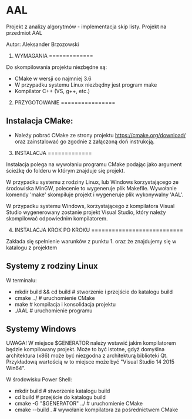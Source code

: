 # AAL
Projekt z analizy algorytmów - implementacja skip listy.
Projekt na przedmiot AAL

Autor: Aleksander Brzozowski

1. WYMAGANIA
=============

Do skompilowania projektu niezbędne są:

- CMake w wersji co najmniej 3.6
- W przypadku systemu Linux niezbędny jest program make
- Kompilator C++ (VS, g++, etc.)

2. PRZYGOTOWANIE
================

Instalacja CMake:
--------------------

- Należy pobrać CMake ze strony projektu https://cmake.org/download/
oraz zainstalować go zgodnie z załączoną doń instrukcją.

3. INSTALACJA
=============

Instalacja polega na wywołaniu programu CMake podając jako
argument ścieżkę do folderu w którym znajduje się projekt.

W przypadku systemu z rodziny Linux, lub Windows korzystającego ze środowiska 
MinGW, polecenie to wygeneruje plik Makefile. Wywołanie komendy 'make' 
skompiluje projekt i wygeneruje plik wykonywalny 'AAL'.

W przypadku systemu Windows, korzystającego z kompilatora Visual Studio
wygenerowany zostanie projekt Visual Studio, który należy skompilować
odpowiednim kompilatorem.

4. INSTALACJA KROK PO KROKU
===========================


Zakłada się spełnienie warunków z punktu 1.
oraz że znajdujemy się w katalogu z projektem


Systemy z rodziny Linux
-----------------------

W terminalu:
* mkdir build && cd build  # stworzenie i przejście do katalogu build
* cmake ../  # uruchomienie CMake
* make  # kompilacja i konsolidacja projektu
* ./AAL  # uruchomienie programu

Systemy Windows
---------------------------------------
UWAGA!
W miejsce $GENERATOR należy wstawić jakim kompilatorem będzie kompilowany
projekt. Może to być istotne, gdyż domyślna architektura (x86) może być
niezgodna z architekturą biblioteki Qt. Przykładową wartością w to miejsce
może być "Visual Studio 14 2015 Win64".

W środowisku Power Shell:
* mkdir build # stworzenie katalogu build
* cd build # przejście do katalogu build
* cmake -G "$GENERATOR" ../ # uruchomienie CMake
* cmake --build . # wywołanie kompilatora za pośrednictwem CMake

